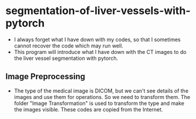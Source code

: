# segmentation-of-liver-vessels-with-pytorch

- I always forget what I have down with my codes, so that I sometimes cannot recover the code which may run well.
- This program will introduce what I have down with the CT images to do the liver vessel segmentation with pytorch.

## Image Preprocessing

- The type of the medical image is DICOM, but we can't see details of the images and use them for operations. So we need to transform them. The folder "Image Transformation" is used to transform the type and make the images visible. These codes are copied from the Internet.
